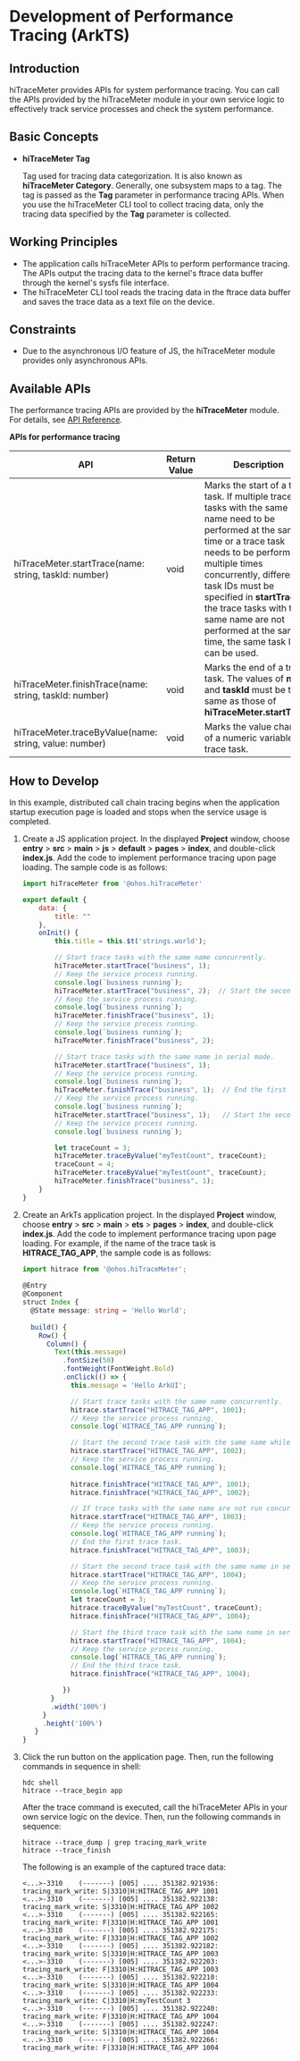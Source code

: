 # Development of Performance Tracing (ArkTS)

## Introduction

hiTraceMeter provides APIs for system performance tracing. You can call the APIs provided by the hiTraceMeter module in your own service logic to effectively track service processes and check the system performance.

## Basic Concepts

- **hiTraceMeter Tag**

  Tag used for tracing data categorization. It is also known as **hiTraceMeter Category**. Generally, one subsystem maps to a tag. The tag is passed as the **Tag** parameter in performance tracing APIs. When you use the hiTraceMeter CLI tool to collect tracing data, only the tracing data specified by the **Tag** parameter is collected.

## Working Principles

- The application calls hiTraceMeter APIs to perform performance tracing. The APIs output the tracing data to the kernel's ftrace data buffer through the kernel's sysfs file interface.
- The hiTraceMeter CLI tool reads the tracing data in the ftrace data buffer and saves the trace data as a text file on the device.

## Constraints

- Due to the asynchronous I/O feature of JS, the hiTraceMeter module provides only asynchronous APIs.

## Available APIs

The performance tracing APIs are provided by the **hiTraceMeter** module. For details, see [API Reference](../reference/apis/js-apis-hitracemeter.md).

**APIs for performance tracing**

| API                                                   | Return Value | Description                                                                                                                  |
| ------------------------------------------------------ | ---- | -------------------------------------------------------------------------------------------------------------------- |
| hiTraceMeter.startTrace(name: string, taskId: number)  | void | Marks the start of a trace task. If multiple trace tasks with the same name need to be performed at the same time or a trace task needs to be performed multiple times concurrently, different task IDs must be specified in **startTrace**. If the trace tasks with the same name are not performed at the same time, the same task ID can be used.|
| hiTraceMeter.finishTrace(name: string, taskId: number) | void | Marks the end of a trace task. The values of **name** and **taskId** must be the same as those of **hiTraceMeter.startTrace**.                                                                |
| hiTraceMeter.traceByValue(name: string, value: number) | void | Marks the value changes of a numeric variable in a trace task.                                                                                         |

## How to Develop

In this example, distributed call chain tracing begins when the application startup execution page is loaded and stops when the service usage is completed.

1. Create a JS application project. In the displayed **Project** window, choose **entry** > **src** > **main** > **js** > **default** > **pages** > **index**, and double-click **index.js**. Add the code to implement performance tracing upon page loading. The sample code is as follows:

   ```js
   import hiTraceMeter from '@ohos.hiTraceMeter'

   export default {
       data: {
           title: ""
       },
       onInit() {
           this.title = this.$t('strings.world');

           // Start trace tasks with the same name concurrently.
           hiTraceMeter.startTrace("business", 1);
           // Keep the service process running.
           console.log(`business running`);
           hiTraceMeter.startTrace("business", 2);  // Start the second trace task with the same name while the first task is still running. The tasks are running concurrently and therefore their taskId must be different.
           // Keep the service process running.
           console.log(`business running`);
           hiTraceMeter.finishTrace("business", 1);
           // Keep the service process running.
           console.log(`business running`);
           hiTraceMeter.finishTrace("business", 2);

           // Start trace tasks with the same name in serial mode.
           hiTraceMeter.startTrace("business", 1);
           // Keep the service process running.
           console.log(`business running`);
           hiTraceMeter.finishTrace("business", 1);  // End the first trace task.
           // Keep the service process running.
           console.log(`business running`);
           hiTraceMeter.startTrace("business", 1);   // Start the second trace task with the same name in serial mode.
           // Keep the service process running.
           console.log(`business running`);

           let traceCount = 3;
           hiTraceMeter.traceByValue("myTestCount", traceCount);
           traceCount = 4;
           hiTraceMeter.traceByValue("myTestCount", traceCount);
           hiTraceMeter.finishTrace("business", 1);
       }
   }
   ```

2. Create an ArkTs application project. In the displayed **Project** window, choose **entry** > **src** > **main** > **ets** > **pages** > **index**, and double-click **index.js**. Add the code to implement performance tracing upon page loading. For example, if the name of the trace task is **HITRACE\_TAG\_APP**, the sample code is as follows:

   ```ts
   import hitrace from '@ohos.hiTraceMeter';
    
   @Entry
   @Component
   struct Index {
     @State message: string = 'Hello World';
    
     build() {
       Row() {
         Column() {
           Text(this.message)
             .fontSize(50)
             .fontWeight(FontWeight.Bold)
             .onClick(() => {
               this.message = 'Hello ArkUI';
   
               // Start trace tasks with the same name concurrently.
               hitrace.startTrace("HITRACE_TAG_APP", 1001);
               // Keep the service process running.
               console.log(`HITRACE_TAG_APP running`);
   
               // Start the second trace task with the same name while the first task is still running. The tasks are running concurrently and therefore their taskId must be different.
               hitrace.startTrace("HITRACE_TAG_APP", 1002);
               // Keep the service process running.
               console.log(`HITRACE_TAG_APP running`);
    
               hitrace.finishTrace("HITRACE_TAG_APP", 1001);
               hitrace.finishTrace("HITRACE_TAG_APP", 1002);
   
               // If trace tasks with the same name are not run concurrently, the same taskId can be used.
               hitrace.startTrace("HITRACE_TAG_APP", 1003);
               // Keep the service process running.
               console.log(`HITRACE_TAG_APP running`);
               // End the first trace task.
               hitrace.finishTrace("HITRACE_TAG_APP", 1003);
   
               // Start the second trace task with the same name in serial mode. It uses a taskId different from the first trace task.
               hitrace.startTrace("HITRACE_TAG_APP", 1004);
               // Keep the service process running.
               console.log(`HITRACE_TAG_APP running`);
               let traceCount = 3;
               hitrace.traceByValue("myTestCount", traceCount);
               hitrace.finishTrace("HITRACE_TAG_APP", 1004);
   
               // Start the third trace task with the same name in serial mode. It uses a taskId same as the second trace task.
               hitrace.startTrace("HITRACE_TAG_APP", 1004);
               // Keep the service process running.
               console.log(`HITRACE_TAG_APP running`);
               // End the third trace task.
               hitrace.finishTrace("HITRACE_TAG_APP", 1004);
   
             })
          }
          .width('100%')
        }
        .height('100%')
      }
   }
   ```
   
3. Click the run button on the application page. Then, run the following commands in sequence in shell:

   ```shell
   hdc shell
   hitrace --trace_begin app
   ```
   
   After the trace command is executed, call the hiTraceMeter APIs in your own service logic on the device. Then,  run the following commands in sequence:
  
   ```shell
   hitrace --trace_dump | grep tracing_mark_write
   hitrace --trace_finish
   ```
  
   The following is an example of the captured trace data:
  
   ```
   <...>-3310    (-------) [005] .... 351382.921936: tracing_mark_write: S|3310|H:HITRACE_TAG_APP 1001
   <...>-3310    (-------) [005] .... 351382.922138: tracing_mark_write: S|3310|H:HITRACE_TAG_APP 1002
   <...>-3310    (-------) [005] .... 351382.922165: tracing_mark_write: F|3310|H:HITRACE_TAG_APP 1001
   <...>-3310    (-------) [005] .... 351382.922175: tracing_mark_write: F|3310|H:HITRACE_TAG_APP 1002
   <...>-3310    (-------) [005] .... 351382.922182: tracing_mark_write: S|3310|H:HITRACE_TAG_APP 1003
   <...>-3310    (-------) [005] .... 351382.922203: tracing_mark_write: F|3310|H:HITRACE_TAG_APP 1003
   <...>-3310    (-------) [005] .... 351382.922210: tracing_mark_write: S|3310|H:HITRACE_TAG_APP 1004
   <...>-3310    (-------) [005] .... 351382.922233: tracing_mark_write: C|3310|H:myTestCount 3
   <...>-3310    (-------) [005] .... 351382.922240: tracing_mark_write: F|3310|H:HITRACE_TAG_APP 1004
   <...>-3310    (-------) [005] .... 351382.922247: tracing_mark_write: S|3310|H:HITRACE_TAG_APP 1004
   <...>-3310    (-------) [005] .... 351382.922266: tracing_mark_write: F|3310|H:HITRACE_TAG_APP 1004
   ```
